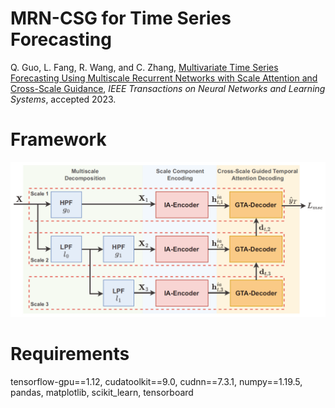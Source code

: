 # MRN-CSG for Time Series Forecasting
Q. Guo, L. Fang, R. Wang, and C. Zhang, [Multivariate Time Series Forecasting Using Multiscale Recurrent Networks with Scale Attention and Cross-Scale Guidance](https://doi.org/10.1109/TNNLS.2023.3326140), *IEEE Transactions on Neural Networks and Learning Systems*, accepted 2023.

# Framework
![architecture](./framwork.png)

# Requirements
tensorflow-gpu==1.12,
cudatoolkit==9.0,
cudnn==7.3.1,
numpy==1.19.5,
pandas,
matplotlib,
scikit_learn,
tensorboard
